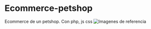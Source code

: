 # Ecommerce-petshop
Ecommerce de un petshop. Con php, js css
![Imagenes de referencia](https://imgur.com/a/vBGxauA)
